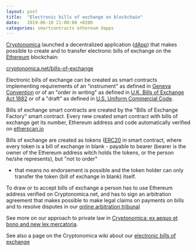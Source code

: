 ```yaml
---
layout: post
title:  "Electronic bills of exchange on blockchain"
date:   2019-06-10 21:00:00 +0200
categories: smartcontracts ethereum dapps
---
```


[Cryptonomica](https://cryptonomica.net) launched a decentralized application ([dApp](https://ethereum.stackexchange.com/questions/383/what-is-a-dapp)) 
that makes possible to create and to transfer electronic bills of exchange on the [Ethereum](https://ethereum.org) blockchain:

[cryptonomica.net/bills-of-exchange](https://cryptonomica.net/bills-of-exchange/)

Electronic bills of exchange can be created as smart contracts implementing requirements of an "instrument" as defined 
in [Geneva Convention](https://www.jus.uio.no/lm/bills.of.exchange.and.promissory.notes.convention.1930/doc.html) or 
of an "order in writing" as defined in [U.K. Bills of Exchange Act 1882](http://www.legislation.gov.uk/ukpga/Vict/45-46/61/contents) 
or of a "draft" as defined in [U.S. Uniform Commercial Code](https://www.law.cornell.edu/ucc/3/3-104).

Bills of exchange smart contracts are created by the "Bills of Exchange Factory" smart contract. 
Every new created smart contract with bills of exchange get its number, Ethereum address and code automatically 
verified on [etherscan.io](https://etherscan.io)

Bills of exchange are created as tokens ([ERC20](https://github.com/ethereum/EIPs/blob/master/EIPS/eip-20.md) 
in smart contract, where every token is a bill of exchange in blank - payable to bearer (bearer is the owner 
of the Ethereum address witch holds the tokens, or the person he/she represents), but "not to order" 
- that means no endorsement is possible and the token holder can only transfer the token (bill of exchange in blank) itself.

To draw or to accept bills of exchange a person has to use Ethereum address verified on Cryptonomica.net, 
and has to sign an arbitration agreement that makes possible to make legal claims on payments on bills and to 
resolve disputes in our [online arbitration tribunal](https://cryptonomica.net/#!/arbitration)  

See more on our approach to private law in 
[Cryptonomica: ex aequo et bono and new lex mercatoria](https://medium.com/cryptonomica/cryptonomica-ex-aequo-et-bono-and-new-lex-mercatoria-72eef36a2cd5).

See also a page on the Cryptonomica wiki about our [electronic bills of exchange](https://github.com/Cryptonomica/cryptonomica/wiki/electronic-bills-of-exchange)